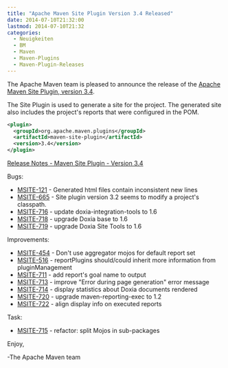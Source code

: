 ```yaml
---
title: "Apache Maven Site Plugin Version 3.4 Released"
date: 2014-07-10T21:32:00
lastmod: 2014-07-10T21:32
categories:
  - Neuigkeiten
  - BM
  - Maven
  - Maven-Plugins
  - Maven-Plugin-Releases
---
```

The Apache Maven team is pleased to announce the release of the 
[Apache Maven Site Plugin, version 3.4](http://maven.apache.org/plugins/maven-site-plugin/).

The Site Plugin is used to generate a site for the project. The generated site
also includes the project's reports that were configured in the POM.

```xml
<plugin>
  <groupId>org.apache.maven.plugins</groupId>
  <artifactId>maven-site-plugin</artifactId>
  <version>3.4</version>
</plugin>
```
<!-- more -->
[Release Notes - Maven Site Plugin - Version 3.4](http://jira.codehaus.org/secure/ReleaseNote.jspa?projectId=11146&styleName=Html&version=19228)

Bugs:

 * [MSITE-121](https://issues.apache.org/jira/browse/MSITE-121) - Generated html files contain inconsistent new lines
 * [MSITE-665](https://issues.apache.org/jira/browse/MSITE-665) - Site plugin version 3.2 seems to modify a project's classpath.
 * [MSITE-716](https://issues.apache.org/jira/browse/MSITE-716) - update doxia-integration-tools to 1.6
 * [MSITE-718](https://issues.apache.org/jira/browse/MSITE-718) - upgrade Doxia base to 1.6
 * [MSITE-719](https://issues.apache.org/jira/browse/MSITE-719) - upgrade Doxia Site Tools to 1.6

Improvements:

 * [MSITE-454](https://issues.apache.org/jira/browse/MSITE-454) - Don't use aggregator mojos for default report set
 * [MSITE-516](https://issues.apache.org/jira/browse/MSITE-516) - reportPlugins should/could inherit more information from pluginManagement
 * [MSITE-711](https://issues.apache.org/jira/browse/MSITE-711) - add report's goal name to output
 * [MSITE-713](https://issues.apache.org/jira/browse/MSITE-713) - improve "Error during page generation" error message
 * [MSITE-714](https://issues.apache.org/jira/browse/MSITE-714) - display statistics about Doxia documents rendered
 * [MSITE-720](https://issues.apache.org/jira/browse/MSITE-720) - upgrade maven-reporting-exec to 1.2
 * [MSITE-722](https://issues.apache.org/jira/browse/MSITE-722) - align display info on executed reports

Task:

 * [MSITE-715](https://issues.apache.org/jira/browse/MSITE-715) - refactor: split Mojos in sub-packages


Enjoy,

-The Apache Maven team
